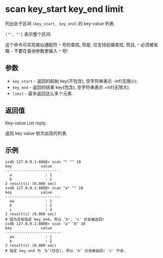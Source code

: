 # scan key_start key_end limit

列出处于区间 `(key_start, key_end]` 的 key-value 列表.

`("", ""]` 表示整个区间.

这个命令可实现类似通配符 `*` 号的查找, 但是, 仅支持前缀查找, 而且, `*` 必须被省略 - 不要在查询参数里输入 `*` 号!

## 参数

* `key_start` - 返回的起始 key(不包含), 空字符串表示 -inf(无限小).
* `key_end` - 返回的结束 key(包含), 空字符串表示 +inf(无限大).
* `limit` - 最多返回这么多个元素. 

## 返回值

Key-value List reply.

返回 key value 依次出现的列表.

## 示例

	ssdb 127.0.0.1:8888> scan "" "" 10
	key             value
	-------------------------
	  a               : 1
	  b               : 1
	2 result(s) (0.000 sec)
	ssdb 127.0.0.1:8888> scan "a" "" 10
	key             value
	-------------------------
	  aa              : 1
	  b               : 2
	  c               : 3
	2 result(s) (0.000 sec)
	# 因为没有指定 key_end, 所以 'b', 'c' 也会被返回!
	ssdb 127.0.0.1:8888> scan "a" "b" 10
	key             value
	-------------------------
	  aa              : 1
	  b               : 2
	2 result(s) (0.000 sec)
	# 指定 key_end 为 'b'(包含), 所以 'b' 也会被返回! 'c' 不会.
